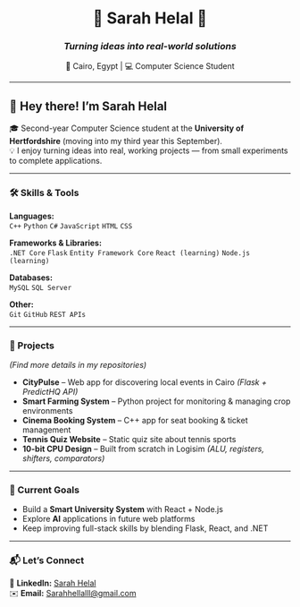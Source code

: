 <div align="center">

# 🌟 **Sarah Helal** 🌟  
### *Turning ideas into real-world solutions*  
📍 Cairo, Egypt | 💻 Computer Science Student  

</div>  

---

## 👋 Hey there! I’m **Sarah Helal**  
🎓 Second-year Computer Science student at the **University of Hertfordshire** (moving into my third year this September).  
💡 I enjoy turning ideas into real, working projects — from small experiments to complete applications.  

---

### 🛠 Skills & Tools  

**Languages:**  
`C++` `Python` `C#` `JavaScript` `HTML` `CSS`  

**Frameworks & Libraries:**  
`.NET Core` `Flask` `Entity Framework Core` `React (learning)` `Node.js (learning)`  

**Databases:**  
`MySQL` `SQL Server`  

**Other:**  
`Git` `GitHub` `REST APIs`  

---

### 📌 Projects  
*(Find more details in my repositories)*  

- **CityPulse** – Web app for discovering local events in Cairo *(Flask + PredictHQ API)*  
- **Smart Farming System** – Python project for monitoring & managing crop environments  
- **Cinema Booking System** – C++ app for seat booking & ticket management  
- **Tennis Quiz Website** – Static quiz site about tennis sports  
- **10-bit CPU Design** – Built from scratch in Logisim *(ALU, registers, shifters, comparators)*  

---

### 🎯 Current Goals  
- Build a **Smart University System** with React + Node.js  
- Explore **AI** applications in future web platforms  
- Keep improving full-stack skills by blending Flask, React, and .NET  

---

### 📬 Let’s Connect  
📎 **LinkedIn:** [Sarah Helal](#)  
✉️ **Email:** Sarahhellalll@gmail.com  
